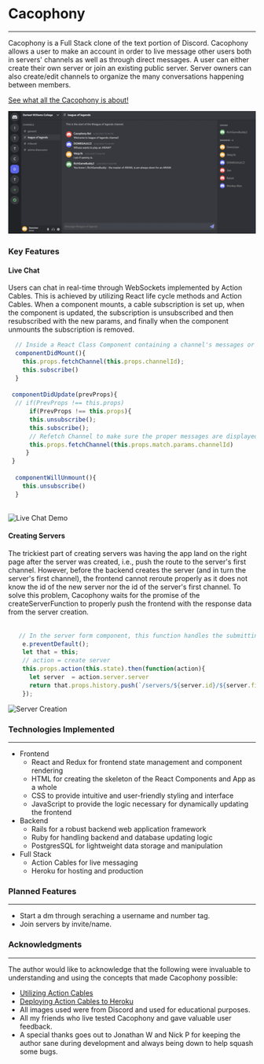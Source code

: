 # Cacophony

-----

Cacophony is a Full Stack clone of the text portion of Discord. Cacophony allows a user to make an account in order to live message other users both in servers' channels as well as through direct messages. A user can either create their own server or join an existing public server. Server owners can also create/edit channels to organize the many conversations happening between members. 

[See what all the Cacophony is about!](https://cacophony-1.herokuapp.com/#/)

![Splash](https://github.com/CodyDegraffeNiles/Cacophony/blob/main/app/assets/images/readme_splash.png)

### Key Features

#### Live Chat

Users can chat in real-time through WebSockets implemented by Action Cables. This is achieved by utilizing React life cycle methods and Action Cables. When a component mounts, a cable subscription is set up, when the component is updated, the subscription is unsubscribed and then resubscribed with the new params, and finally when the component unmounts the subscription is removed.

```JavaScript
  // Inside a React Class Component containing a channel's messages or dms
  componentDidMount(){
    this.props.fetchChannel(this.props.channelId);
    this.subscribe()
  }
  
 componentDidUpdate(prevProps){
  // if(PrevProps !== this.props)
      if(PrevProps !== this.props){
      this.unsubscribe();
      this.subscribe();
      // Refetch Channel to make sure the proper messages are displayed
      this.props.fetchChannel(this.props.match.params.channelId)
     }
 }
 
  componentWillUnmount(){
    this.unsubscribe()
  }
  
```
![Live Chat Demo](https://media.giphy.com/media/WtYjnziHVpjVPHcxqS/giphy.gif)

#### Creating Servers

The trickiest part of creating servers was having the app land on the right page after the server was created, i.e., push the route to the server's first channel. However, before the backend creates the server (and in turn the server's first channel), the frontend cannot reroute properly as it does not know the id of the new server nor the id of the server's first channel. To solve this problem, Cacophony waits for the promise of the createServerFunction to properly push the frontend with the response data from the server creation.


``` JavaScript

   // In the server form component, this function handles the submitting of server creation form
    e.preventDefault();
    let that = this;
    // action = create server
    this.props.action(this.state).then(function(action){
      let server  = action.server.server
      return that.props.history.push(`/servers/${server.id}/${server.firstChannelId}`);
    });

```

![Server Creation](https://media.giphy.com/media/nramPjT2afF2LDIgb9/giphy.gif)
### Technologies Implemented
---- 

* Frontend
    * React and Redux for frontend state management and component rendering
    * HTML for creating the skeleton of the React Components and App as a whole
    * CSS to provide intuitive and user-friendly styling and interface
    * JavaScript to provide the logic necessary for dynamically updating the frontend
* Backend 
    * Rails for a robust backend web application framework
    * Ruby for handling backend and database updating logic 
    * PostgresSQL for lightweight data storage and manipulation
* Full Stack
    * Action Cables for live messaging
    * Heroku for hosting and production

### Planned Features
----
* Start a dm through seraching a username and number tag.
* Join servers by invite/name.

### Acknowledgments
----
The author would like to acknowledge that the following were invaluable to understanding and using the concepts that made Cacophony possible:

* [Utilizing Action Cables](https://javascript.plainenglish.io/building-a-simple-live-chat-in-react-with-action-cable-8c2abf7a25b5)
* [Deploying Action Cables to Heroku](https://medium.com/swlh/deploying-a-rails-react-app-with-actioncable-to-heroku-cb5d42f41a2a)
* All images used were from Discord and used for educational purposes.
* All my friends who live tested Cacophony and gave valuable user feedback.
* A special thanks goes out to Jonathan W and Nick P for keeping the author sane during development and always being down to help squash some bugs.
